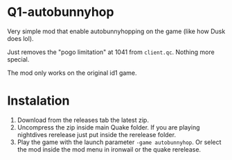 Q1-autobunnyhop
=======
Very simple mod that enable autobunnyhopping on the game (like how Dusk does lol).

Just removes the "pogo limitation" at 1041 from `client.qc`. Nothing more special.

The mod only works on the original id1 game.
# Instalation
1. Download from the releases tab the latest zip.
2. Uncompress the zip inside main Quake folder. If you are playing nightdives rerelease just put inside the rerelease folder.
3. Play the game with the launch parameter `-game autobunnyhop`. Or select the mod inside the mod menu in ironwail or the quake rerelease.

